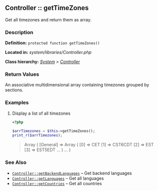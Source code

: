 
Controller :: getTimeZones
-------------------------------------------

Get all timezones and return them as array.


### Description ###

**Definition:** `protected function getTimeZones()`

**Located in:** *system/libraries/Controller.php*

**Class hierarchy:** *[System](../System.md) > [Controller](../Controller.md)*


### Return Values ###

An associative multidimensional array containing timezones grouped by sections.


### Examples ###

1. Display a list of all timezones

	```php
	<?php

	$arrTimezones = $this->getTimeZones();
	print_r($arrTimezones);
	```
	> Array ( [General] => Array ( [0] => CET [1] => CST6CDT [2] => EST [3] => EST5EDT ... ) ... )


### See Also ###

- [`Controller::getBackendLanguages`](getBackendLanguages.md) – Get backend languages
- [`Controller::getLanguages`](getLanguages.md) – Get all languages
- [`Controller::getCountries`](getCountries.md) – Get all countries